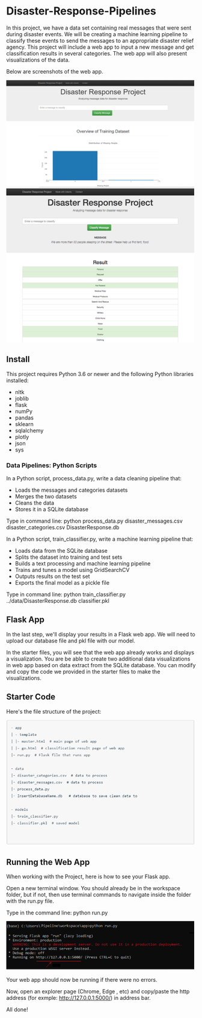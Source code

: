 # Disaster-Response-Pipelines
In this project, we have a data set containing real messages that were sent during disaster events. We will be creating a machine learning pipeline to classify these events to send the messages to an appropriate disaster relief agency.
This project will include a web app to input a new message and get classification results in several categories. The web app will also present visualizations of the data. 

Below are screenshots of the web app.


<img src="/doc/config3.PNG" width="500">
<img src="/doc/disaster-response-project2.png" width="500">


## Install
This project requires Python 3.6 or newer and the following Python libraries installed:

- nltk
- joblib
- flask 
- numPy
- pandas
- sklearn
- sqlalchemy 
- plotly
- json
- sys



### Data Pipelines: Python Scripts

In a Python script, process_data.py, write a data cleaning pipeline that:

- Loads the messages and categories datasets
- Merges the two datasets
- Cleans the data
- Stores it in a SQLite database

Type in command line:
python process_data.py disaster_messages.csv disaster_categories.csv DisasterResponse.db


In a Python script, train_classifier.py, write a machine learning pipeline that:

- Loads data from the SQLite database
- Splits the dataset into training and test sets
- Builds a text processing and machine learning pipeline
- Trains and tunes a model using GridSearchCV
- Outputs results on the test set
- Exports the final model as a pickle file

Type in command line:
python train_classifier.py ../data/DisasterResponse.db classifier.pkl


## Flask App
In the last step, we'll display your results in a Flask web app. We will need to upload our database file and pkl file with our model.

In the starter files, you will see that the web app already works and displays a visualization. You are be able to create two additional data visualizations in  web app based on data extract from the SQLite database. You can modify and copy the code we provided in the starter files to make the visualizations.

## Starter Code
Here's the file structure of the project:
 
<img src="/doc/config1.PNG" width="500">


## Running the Web App
When working with the Project, here is how to see your Flask app.

Open a new terminal window. You should already be in the workspace folder, but if not, then use terminal commands to navigate inside the folder with the run.py file.

Type in the command line:
python run.py

<img src="/doc/config2.png" width="500">


Your web app should now be running if there were no errors.

Now, open an explorer page (Chrome, Edge , etc) and copy/paste the http address (for exmple: http://127.0.0.1:5000/) in address bar.

All done!









